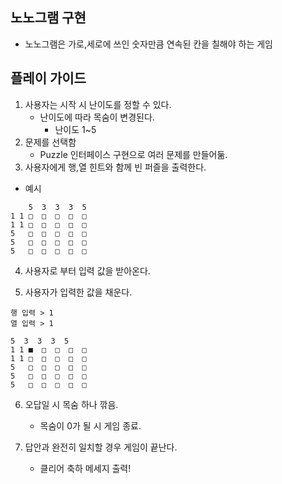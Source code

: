 ## 노노그램 구현
- 노노그램은 가로,세로에 쓰인 숫자만큼 연속된 칸을 칠해야 하는 게임


## 플레이 가이드
1. 사용자는 시작 시 난이도를 정할 수 있다.
    - 난이도에 따라 목숨이 변경된다. 
      - 난이도 1~5
2. 문제를 선택함
    - Puzzle 인터페이스 구현으로 여러 문제를 만들어둚.
3. 사용자에게 행,열 힌트와 함께 빈 퍼즐을 출력한다.

- 예시
```
    5  3  3  3  5  
1 1 □  □  □  □  □  
1 1 □  □  □  □  □  
5   □  □  □  □  □  
5   □  □  □  □  □  
5   □  □  □  □  □  
```
4. 사용자로 부터 입력 값을 받아온다.

5. 사용자가 입력한 값을 채운다.
```
행 입력 > 1 
열 입력 > 1
```

```
5  3  3  3  5  
1 1 ■  □  □  □  □  
1 1 □  □  □  □  □  
5   □  □  □  □  □  
5   □  □  □  □  □  
5   □  □  □  □  □
```
6. 오답일 시 목숨 하나 깎음.
    - 목숨이 0가 될 시 게임 종료.

7. 답안과 완전히 일치할 경우 게임이 끝난다.
    - 클리어 축하 메세지 출력!


